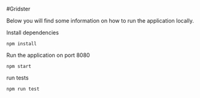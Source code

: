 #Gridster

Below you will find some information on how to run the application locally.<br>

Install dependencies
</code></pre>
<pre><code>npm install
</code></pre>

Run the application on port 8080
</code></pre>
<pre><code>npm start
</code></pre>

run tests
</code></pre>
<pre><code>npm run test
</code></pre>
